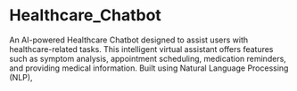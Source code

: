 # Healthcare_Chatbot
An AI-powered Healthcare Chatbot designed to assist users with healthcare-related tasks. This intelligent virtual assistant offers features such as symptom analysis, appointment scheduling, medication reminders, and providing medical information. Built using Natural Language Processing (NLP),
